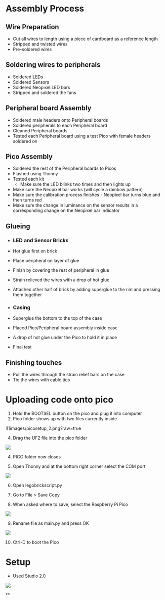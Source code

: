 
# Assembly Process

## Wire Preparation
- Cut all wires to length using a piece of cardboard as a reference length
- Stripped and twisted wires    
- Pre-soldered wires 

## Soldering wires to peripherals
- Soldered LEDs
- Soldered Sensors
- Soldered Neopixel LED bars
- Stripped and soldered the fans  

## Peripheral board Assembly
- Soldered male headers onto Peripheral boards
- Soldered peripherals to each Peripheral board
- Cleaned Peripheral boards
- Tested each Peripheral board using a test Pico with female headers soldered on 

## Pico Assembly
- Soldered the rest of the Peripheral boards to Picos
- Flashed using Thonny
- Tested each kit
	- Make sure the LED blinks two times and then lights up    
- Make sure the Neopixel bar works (will cycle a rainbow pattern)
- Make sure the calibration process finishes - Neopixel bar turns blue and then turns red
- Make sure the change in luminance on the sensor results in a corresponding change on the Neopixel bar indicator
    

## Glueing
- ### LED and Sensor Bricks
- Hot glue first on brick
- Place peripheral on layer of glue
- Finish by covering the rest of peripheral in glue
- Strain relieved the wires with a drop of hot glue
- Attached other half of brick by adding superglue to the rim and pressing them together
    
- ### Casing
- Superglue the bottom to the top of the case
- Placed Pico/Peripheral board assembly inside case
- A drop of hot glue under the Pico to hold it in place
- Final test  
      
## Finishing touches
- Pull the wires through the strain relief bars on the case
- Tie the wires with cable ties
    

  

# Uploading code onto pico

1. Hold the BOOTSEL button on the pico and plug it into computer    
2. Pico folder shows up with two files currently inside
   
![]images/picosetup_2.png?raw=true

4. Drag the UF2 file into the pico folder
    

![](https://lh7-us.googleusercontent.com/docsz/AD_4nXc3I-SO-jQfN9Z0_RbdExrvwaDkxdv54gbH-8bj0e5_XcH103QaZcRwYtRM-XDjXQ7ImZBz5oqgJwFD_Tc2RTlXXIzzgaz-ncwBKKaMzmO5eeIH-z00xyPNgIBveUbfHuqFXSzWMHUTiCibylX15KmODjna?key=nh4S3EFSVGo_oavk-5p74g)

4. PICO folder now closes
    
5. Open Thonny and at the bottom right corner select the COM port 
    

![](https://lh7-us.googleusercontent.com/docsz/AD_4nXfz_Rtvb4rKYv-fjEOrlwR2xYrTct3R40xB6sSgg_5qESR_YIOm9Yu0IQNrQ4kGHMdZJQFbhnGGXv5zNvEHCo78Onrt4J-k2qkL6ig7LM-vnJCq62Cyd7hfz_UA_e83C5dYnOpfR1XP2gb_60kGUpWQN4dO?key=nh4S3EFSVGo_oavk-5p74g)

6. Open legobrickscript.py
    
7. Go to File > Save Copy 
    
8. When asked where to save, select the Raspberry Pi Pico
    

![](https://lh7-us.googleusercontent.com/docsz/AD_4nXdI3zK_SAakV10LbhJUjkZELW275cOv9MZFdWI4Keih_SYG6js-wqClRIto7q0fYVaB69KNJtw9662UHGcyH0IGJip45DViMejnz8ia6Da89bZmoRzT_CbCtaN0OKbQIwv_YidpGEIrxEIBt0XZffBFUT0h?key=nh4S3EFSVGo_oavk-5p74g)

9. Rename file as main.py and press OK
    

![](https://lh7-us.googleusercontent.com/docsz/AD_4nXccob8WmYJKnwiyc6URxYq799AW0wv08aN0nIrMnLrQY2CQXSvOgU0nTWDBE9HBLOCxEbuXHVVa0PS5-q-WOGiTTQzesWgwozpXGO9BoxAMwkFgBJ2GUKBHvqGAIIIlia4aHs8jXpSRrKzISAazcvlzwmVj?key=nh4S3EFSVGo_oavk-5p74g)

10. Ctrl-D to boot the Pico
    

  
  
  
  
  
  
  
  
  
  

# Setup

- Used Studio 2.0
    

  
  

![](https://lh7-us.googleusercontent.com/docsz/AD_4nXciUva_0FpWORFMhPtHcDrhqb79FeaN05nT_M-2HQjbbeDtR0lXwhf4uxkcHbdZYpntOlebM-b7pLeqWwTS3kC5PuHjCOBpq2onUKRLtPhR_aH3nDTHl2tOyzhNhwS6UkgZpXAU2vZpg69n5iT2gpsd1_RW?key=nh4S3EFSVGo_oavk-5p74g)

**
